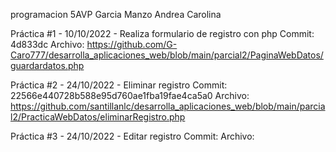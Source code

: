 programacion
5AVP
Garcia Manzo Andrea Carolina

Práctica #1 - 10/10/2022 - Realiza formulario de registro con php
Commit: 4d833dc
Archivo: https://github.com/G-Caro777/desarrolla_aplicaciones_web/blob/main/parcial2/PaginaWebDatos/guardardatos.php

Práctica #2 - 24/10/2022 - Eliminar registro
Commit: 22566e440728b588e95d760ae1fba19fae4ca5a0
Archivo: https://github.com/santillanlc/desarrolla_aplicaciones_web/blob/main/parcial2/PracticaWebDatos/eliminarRegistro.php

Práctica #3 - 24/10/2022 - Editar registro
Commit: 
Archivo: 
